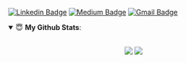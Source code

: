 [![Linkedin Badge](https://img.shields.io/badge/-meerapatelmd-blue?style=flat&logo=Linkedin&logoColor=white&link=https://www.linkedin.com/in/meera-patel-md/)](https://www.linkedin.com/in/meera-patel-md/)
[![Medium Badge](https://img.shields.io/badge/-@meerapatelmd-000000?style=flat&labelColor=000000&logo=Medium&link=https://medium.com/@meerapatelmd)](https://medium.com/@meerapatelmd)
[![Gmail Badge](https://img.shields.io/badge/-patelmeeray-c14438?style=flat&logo=Gmail&logoColor=white&link=mailto:patelmeeray@gmail.com)](mailto:patelmeeray@gmail.com)

<details open>
 <summary> 😇 <b>My Github Stats</b>: </summary>
<br>
<p align = "center">
  <img src = "https://github-readme-stats.vercel.app/api?username=meerapatelmd&show_icons=true&theme=tokyonight&line_height=27">
  <img src = "https://github-readme-stats.vercel.app/api/top-langs/?username=meerapatelmd&hide=css,java,html&theme=tokyonight">
</p>
</details>
